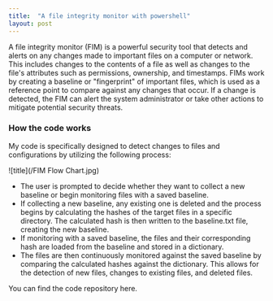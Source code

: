 ```yaml
---
title:  "A file integrity monitor with powershell"
layout: post
---
```


A file integrity monitor (FIM) is a powerful security tool that detects and alerts on any changes made to important files on a computer or network. This includes changes to the contents of a file as well as changes to the file's attributes such as permissions, ownership, and timestamps. FIMs work by creating a baseline or "fingerprint" of important files, which is used as a reference point to compare against any changes that occur. If a change is detected, the FIM can alert the system administrator or take other actions to mitigate potential security threats.

### How the code works

My code is specifically designed to detect changes to files and configurations by utilizing the following process:

![title](/FIM Flow Chart.jpg)

* The user is prompted to decide whether they want to collect a new baseline or begin monitoring files with a saved baseline.
* If collecting a new baseline, any existing one is deleted and the process begins by calculating the hashes of the target files in a specific directory. The calculated hash is then written to the baseline.txt file, creating the new baseline.
* If monitoring with a saved baseline, the files and their corresponding hash are loaded from the baseline and stored in a dictionary.
* The files are then continuously monitored against the saved baseline by comparing the calculated hashes against the dictionary. This allows for the detection of new files, changes to existing files, and deleted files.

You can find the code repository here.
